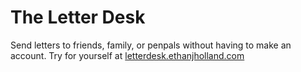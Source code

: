 # The Letter Desk

Send letters to friends, family, or penpals without having to make an account. Try for yourself at [letterdesk.ethanjholland.com](http://letterdesk.ethanjholland.com)
